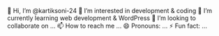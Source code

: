 👋 Hi, I’m @kartiksoni-24
👀 I’m interested in development & coding
🌱 I’m currently learning web development & WordPress 
💞️ I’m looking to collaborate on ...
📫 How to reach me ...
😄 Pronouns: ...
⚡ Fun fact: ...

<!---
Namansingh214/Namansingh214 is a ✨ special ✨ repository because its `README.md` (this file) appears on your GitHub profile.
You can click the Preview link to take a look at your changes.
--->
